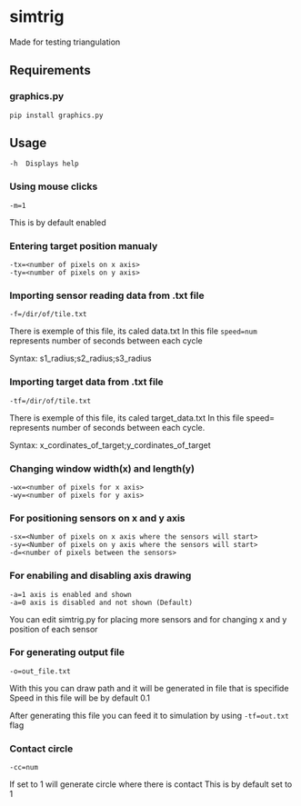 # simtrig
Made for testing triangulation

## Requirements
### graphics.py

```
pip install graphics.py
```

## Usage
```
-h  Displays help
```
### Using mouse clicks
```
-m=1
```
This is by default enabled

### Entering target position manualy
```
-tx=<number of pixels on x axis>
-ty=<number of pixels on y axis>  
```
### Importing sensor reading data from .txt file
```
-f=/dir/of/tile.txt
```
There is exemple of this file, its caled data.txt
In this file ```speed=num``` represents number of seconds between each cycle 

Syntax:
s1_radius;s2_radius;s3_radius

### Importing target data from .txt file
```
-tf=/dir/of/tile.txt
```
There is exemple of this file, its caled target_data.txt
In this file speed=<num> represents number of seconds between each cycle.

Syntax:
x_cordinates_of_target;y_cordinates_of_target

### Changing window width(x) and length(y)
```
-wx=<number of pixels for x axis>
-wy=<number of pixels for y axis>
 ``` 
### For positioning sensors on x and y axis
```
-sx=<Number of pixels on x axis where the sensors will start>
-sy=<Number of pixels on y axis where the sensors will start>
-d=<number of pixels between the sensors>
```

### For enabiling and disabling axis drawing
```
-a=1 axis is enabled and shown
-a=0 axis is disabled and not shown (Default)
```
You can edit simtrig.py for placing more sensors and for changing x and y position of each sensor

### For generating output file
```
-o=out_file.txt
```
With this you can draw path and it will be generated in file that is specifide
Speed in this file will be by default 0.1

After generating this file you can feed it to simulation by using ```-tf=out.txt``` flag

### Contact circle
```
-cc=num
```
If set to 1 will generate circle where there is contact 
This is by default set to 1




